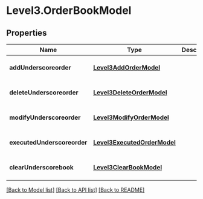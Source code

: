 # Level3.OrderBookModel

## Properties
Name | Type | Description | Notes
------------ | ------------- | ------------- | -------------
**addUnderscoreorder** | [**Level3AddOrderModel**](Level3AddOrderModel.md) |  | [optional] [default to null]
**deleteUnderscoreorder** | [**Level3DeleteOrderModel**](Level3DeleteOrderModel.md) |  | [optional] [default to null]
**modifyUnderscoreorder** | [**Level3ModifyOrderModel**](Level3ModifyOrderModel.md) |  | [optional] [default to null]
**executedUnderscoreorder** | [**Level3ExecutedOrderModel**](Level3ExecutedOrderModel.md) |  | [optional] [default to null]
**clearUnderscorebook** | [**Level3ClearBookModel**](Level3ClearBookModel.md) |  | [optional] [default to null]

[[Back to Model list]](../README.md#documentation-for-models) [[Back to API list]](../README.md#documentation-for-api-endpoints) [[Back to README]](../README.md)


